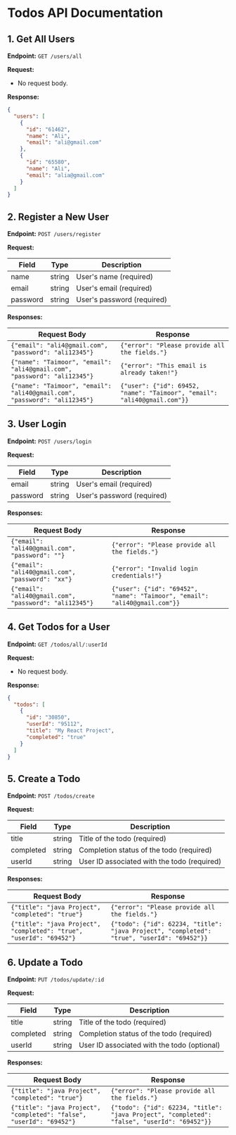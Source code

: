 # Todos API Documentation

## 1. Get All Users

**Endpoint:** `GET /users/all`

**Request:**
* No request body.

**Response:**
```json
{
  "users": [
    {
      "id": "61462",
      "name": "Ali",
      "email": "ali@gmail.com"
    },
    {
      "id": "65580",
      "name": "Ali",
      "email": "alia@gmail.com"
    }
  ]
}
```

## 2. Register a New User

**Endpoint:** `POST /users/register`

**Request:**

| Field    | Type   | Description                |
|----------|--------|----------------------------|
| name     | string | User's name (required)     |
| email    | string | User's email (required)    |
| password | string | User's password (required) |

**Responses:**

| Request Body | Response |
|--------------|----------|
| `{"email": "ali4@gmail.com", "password": "ali12345"}` | `{"error": "Please provide all the fields."}` |
| `{"name": "Taimoor", "email": "ali4@gmail.com", "password": "ali12345"}` | `{"error": "This email is already taken!"}` |
| `{"name": "Taimoor", "email": "ali40@gmail.com", "password": "ali12345"}` | `{"user": {"id": 69452, "name": "Taimoor", "email": "ali40@gmail.com"}}` |

## 3. User Login

**Endpoint:** `POST /users/login`

**Request:**

| Field    | Type   | Description                |
|----------|--------|----------------------------|
| email    | string | User's email (required)    |
| password | string | User's password (required) |

**Responses:**

| Request Body | Response |
|--------------|----------|
| `{"email": "ali40@gmail.com", "password": ""}` | `{"error": "Please provide all the fields."}` |
| `{"email": "ali40@gmail.com", "password": "xx"}` | `{"error": "Invalid login credentials!"}` |
| `{"email": "ali40@gmail.com", "password": "ali12345"}` | `{"user": {"id": "69452", "name": "Taimoor", "email": "ali40@gmail.com"}}` |

## 4. Get Todos for a User

**Endpoint:** `GET /todos/all/:userId`

**Request:**
* No request body.

**Response:**
```json
{
  "todos": [
    {
      "id": "30850",
      "userId": "95112",
      "title": "My React Project",
      "completed": "true"
    }
  ]
}
```

## 5. Create a Todo

**Endpoint:** `POST /todos/create`

**Request:**

| Field     | Type   | Description                                  |
|-----------|--------|----------------------------------------------|
| title     | string | Title of the todo (required)                 |
| completed | string | Completion status of the todo (required)     |
| userId    | string | User ID associated with the todo (required)  |

**Responses:**

| Request Body | Response |
|--------------|----------|
| `{"title": "java Project", "completed": "true"}` | `{"error": "Please provide all the fields."}` |
| `{"title": "java Project", "completed": "true", "userId": "69452"}` | `{"todo": {"id": 62234, "title": "java Project", "completed": "true", "userId": "69452"}}` |

## 6. Update a Todo

**Endpoint:** `PUT /todos/update/:id`

**Request:**

| Field     | Type   | Description                                  |
|-----------|--------|----------------------------------------------|
| title     | string | Title of the todo (required)                 |
| completed | string | Completion status of the todo (required)     |
| userId    | string | User ID associated with the todo (optional)  |

**Responses:**

| Request Body | Response |
|--------------|----------|
| `{"title": "java Project", "completed": "true"}` | `{"error": "Please provide all the fields."}` |
| `{"title": "java Project", "completed": "false", "userId": "69452"}` | `{"todo": {"id": 62234, "title": "java Project", "completed": "false", "userId": "69452"}}` |